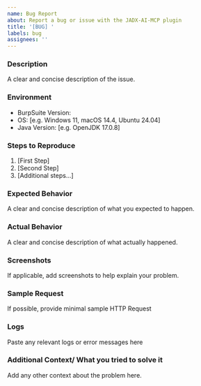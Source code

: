 ```yaml
---
name: Bug Report
about: Report a bug or issue with the JADX-AI-MCP plugin
title: '[BUG] '
labels: bug
assignees: ''
---
```


### Description
A clear and concise description of the issue.

### Environment
- BurpSuite Version: 
- OS: [e.g. Windows 11, macOS 14.4, Ubuntu 24.04]
- Java Version: [e.g. OpenJDK 17.0.8]

### Steps to Reproduce
1. [First Step]
2. [Second Step]
3. [Additional steps...]

### Expected Behavior
A clear and concise description of what you expected to happen.

### Actual Behavior
A clear and concise description of what actually happened.

### Screenshots
If applicable, add screenshots to help explain your problem.

### Sample Request
If possible, provide minimal sample HTTP Request

### Logs
Paste any relevant logs or error messages here

### Additional Context/ What you tried to solve it
Add any other context about the problem here.